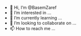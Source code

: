 - 👋 Hi, I’m @BasemZaref
- 👀 I’m interested in ...
- 🌱 I’m currently learning ...
- 💞️ I’m looking to collaborate on ...
- 📫 How to reach me ...

<!---
BasemZaref/BasemZaref is a ✨ special ✨ repository because its `README.md` (this file) appears on your GitHub profile.
You can click the Preview link to take a look at your changes.
--->
